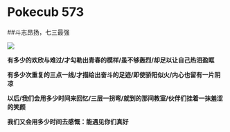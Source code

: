 # Pokecub 573

##斗志昂扬，七三最强

![](http://a3.qpic.cn/psb?/V11IYYto13cdje/cfVi2dQSkA0s2O54MHiHNungVvl5emzUB0BPpFHylVY!/b/dG0BAAAAAAAA&bo=VQOAAgAAAAARB.Q!&rf=viewer_4)

**有多少的欢欣与难过/才勾勒出青春的模样/虽不够轰烈/却足以让自己热泪盈眶** 

**有多少次重复的三点一线/才描绘出奋斗的足迹/即使骄阳似火/内心也留有一片阴凉** 
      
**以后/我们会用多少时间来回忆/三层一拐弯/就到的那间教室/伙伴们挂着一抹羞涩的笑颜**    

**我们又会用多少时间去感慨：能遇见你们真好**

